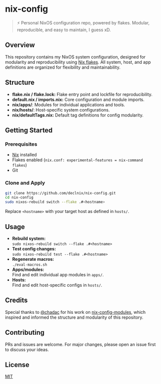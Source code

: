 # nix-config

> ⚡️ Personal NixOS configuration repo, powered by flakes. Modular, reproducible, and easy to maintain, I guess xD.

## Overview

This repository contains my NixOS system configuration, designed for modularity and reproducibility using [Nix flakes](https://nixos.wiki/wiki/Flakes). All system, host, and app definitions are organized for flexibility and maintainability.

## Structure

- **flake.nix / flake.lock:** Flake entry point and lockfile for reproducibility.
- **default.nix / imports.nix:** Core configuration and module imports.
- **nix/apps/**: Modules for individual applications and tools.
- **nix/hosts/**: Host-specific system configurations.
- **nix/defaultTags.nix:** Default tag definitions for config modularity.

## Getting Started

### Prerequisites

- [Nix](https://nixos.org/download.html) installed
- Flakes enabled (`nix.conf: experimental-features = nix-command flakes`)
- Git

### Clone and Apply

```sh
git clone https://github.com/declnix/nix-config.git
cd nix-config
sudo nixos-rebuild switch --flake .#<hostname>
```
Replace `<hostname>` with your target host as defined in `hosts/`.

## Usage

- **Rebuild system:**  
  `sudo nixos-rebuild switch --flake .#<hostname>`
- **Test config changes:**  
  `sudo nixos-rebuild test --flake .#<hostname>`
- **Regenerate macros:**  
  `./eval-macros.sh`
- **Apps/modules:**  
  Find and edit individual app modules in `apps/`.
- **Hosts:**  
  Find and edit host-specific configs in `hosts/`.

## Credits

Special thanks to [@chadac](https://github.com/chadac) for his work on [nix-config-modules](https://github.com/chadac/nix-config-modules), which inspired and informed the structure and modularity of this repository.

## Contributing

PRs and issues are welcome. For major changes, please open an issue first to discuss your ideas.

## License

[MIT](LICENSE)